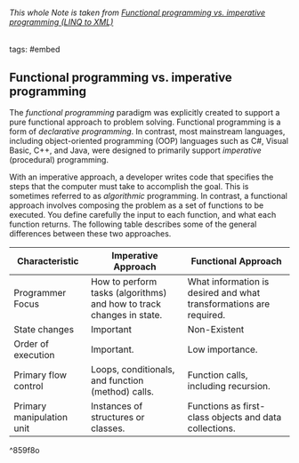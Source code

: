 ###### This whole Note is taken from [Functional programming vs. imperative programming (LINQ to XML)](https://docs.microsoft.com/en-us/dotnet/standard/linq/functional-vs-imperative-programming)
tags: #embed

## Functional programming vs. imperative programming

The _functional programming_ paradigm was explicitly created to support a pure functional approach to problem solving. Functional programming is a form of _declarative programming_. In contrast, most mainstream languages, including object-oriented programming (OOP) languages such as C#, Visual Basic, C++, and Java, were designed to primarily support _imperative_ (procedural) programming.

With an imperative approach, a developer writes code that specifies the steps that the computer must take to accomplish the goal. This is sometimes referred to as _algorithmic_ programming. In contrast, a functional approach involves composing the problem as a set of functions to be executed. You define carefully the input to each function, and what each function returns. The following table describes some of the general differences between these two approaches.

| Characteristic            | Imperative Approach                                                  | Functional Approach                                                |
| ------------------------- | -------------------------------------------------------------------- | ------------------------------------------------------------------ |
| Programmer Focus          | How to perform tasks (algorithms) and how to track changes in state. | What information is desired and what transformations are required. |
| State changes             | Important                                                            | Non-Existent                                                       |
| Order of execution        | Important.                                                           | Low importance.                                                    |
| Primary flow control      | Loops, conditionals, and function (method) calls.                    | Function calls, including recursion.                               |
| Primary manipulation unit | Instances of structures or classes.                                  | Functions as first-class objects and data collections.             | 
^859f8o
